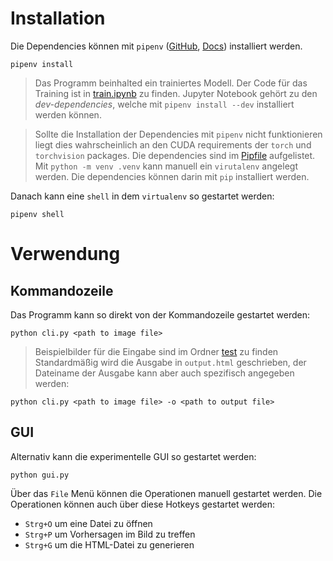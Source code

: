 # Installation

Die Dependencies können mit `pipenv` ([GitHub](https://github.com/pypa/pipenv), [Docs](https://pipenv.kennethreitz.org/en/latest/)) installiert werden.
```
pipenv install
```
> Das Programm beinhalted ein trainiertes Modell. Der Code für das Training ist in [train.ipynb](train.ipynb) zu finden. Jupyter Notebook gehört zu den *dev-dependencies*, welche mit `pipenv install --dev` installiert werden können. 

> Sollte die Installation der Dependencies mit `pipenv` nicht funktionieren liegt dies wahrscheinlich an den CUDA requirements der `torch` und `torchvision` packages. Die dependencies sind im [Pipfile](../Pipfile) aufgelistet. Mit `python -m venv .venv` kann manuell ein `virutalenv` angelegt werden. Die dependencies können darin mit `pip` installiert werden.

Danach kann eine `shell` in dem `virtualenv` so gestartet werden:
```
pipenv shell
```

# Verwendung

## Kommandozeile
Das Programm kann so direkt von der Kommandozeile gestartet werden:
```
python cli.py <path to image file>
```
> Beispielbilder für die Eingabe sind im Ordner [test](/test) zu finden
Standardmäßig wird die Ausgabe in `output.html` geschrieben, der Dateiname der Ausgabe kann aber auch spezifisch angegeben werden:
```
python cli.py <path to image file> -o <path to output file>
```

## GUI
Alternativ kann die experimentelle GUI so gestartet werden:
```
python gui.py
```
Über das `File` Menü können die Operationen manuell gestartet werden. Die Operationen können auch über diese Hotkeys gestartet werden:
* `Strg+O` um eine Datei zu öffnen
* `Strg+P` um Vorhersagen im Bild zu treffen
* `Strg+G` um die HTML-Datei zu generieren
